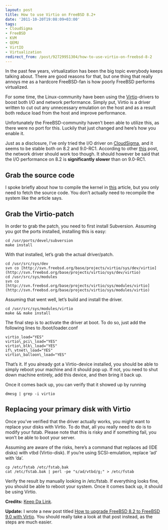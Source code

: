 ```yaml
---
layout: post
title: How to use Virtio on FreeBSD 8.2+
date: '2011-10-20T19:08:09+03:00'
tags:
- CloudSigma
- FreeBSD
- KVM
- QEMU
- VirtIO
- Virtualization
redirect_from: /post/92729951304/how-to-use-virtio-on-freebsd-8-2
---
```


In the past few years, virtualization has been the big topic everybody keeps talking about. There are good reasons for that, but one thing that really annoys me as a hardcore FreeBSD-fan is how poorly FreeBSD performs virtualized.

For some time, the Linux-community have been using the [Virtio](http://wiki.libvirt.org/page/Virtio)-drivers to boost both I/O and network performance. Simply put, Virtio is a driver written to cut out any unnecessary emulation on the host and as a result both reduce load from the host and improve performance.

Unfortunately the FreeBSD-community haven’t been able to utilize this, as there were no port for this. Luckily that just changed and here’s how you enable it.

Just as a disclosure, I’ve only tried the I/O driver on [CloudSigma](http://www.cloudsigma.com), and it seems to be stable both on 8.2 and 9.0-RC1. According to other [this](http://kdl.nobugware.com/post/2011/10/14/freebsd-90-guest-virtio-support-in-KVM/) post, the network driver should work too though. It should however be said that the I/O performance on 8.2 is **significantly slower** than on 9.0-RC1.

## Grab the source code

I spoke briefly about how to compile the kernel in [this](http://viktorpetersson.com/2010/09/27/setting-up-a-redundant-nas-with-hast-with-carp/) article, but you only need to fetch the source code. You don’t actually need to recompile the system like the article says.

## Grab the Virtio-patch

In order to grab the patch, you need to first install Subversion. Assuming you got the ports installed, installing this is easy:

    cd /usr/ports/devel/subversion
    make install

With that installed, let’s grab the actual driver/patch.

    cd /usr/src/sys/dev
    svn co [http://svn.freebsd.org/base/projects/virtio/sys/dev/virtio](http://svn.freebsd.org/base/projects/virtio/sys/dev/virtio)
    cd /usr/src/sys/modules
    svn co [http://svn.freebsd.org/base/projects/virtio/sys/modules/virtio](http://svn.freebsd.org/base/projects/virtio/sys/modules/virtio)

Assuming that went well, let’s build and install the driver.

    cd /usr/src/sys/modules/virtio
    make && make install

The final step is to activate the driver at boot. To do so, just add the following lines to /boot/loader.conf

    virtio_load="YES"
    virtio\_pci\_load="YES"
    virtio\_blk\_load="YES"
    if\_vtnet\_load="YES"
    virtio\_balloon\_load="YES"

That’s it. If you already got a Virtio-device installed, you should be able to simply reboot your machine and it should pop up. If not, you need to shut down machine entirely, add this device, and then bring it back up.

Once it comes back up, you can verify that it showed up by running

    dmesg | grep -i virtio

## Replacing your primary disk with Virtio

Once you’ve verified that the driver actually works, you might want to replace your disks with Virtio. To do that, all you really need to do is to modify your fstab. Please note that this is risky and if something fail, you won’t be able to boot your server.

Assuming are aware of the risks, here’s a command that replaces ad (IDE disks) with vtbd (Virtio-disk). If you’re using SCSI-emulation, replace ‘ad’ with ‘da’.

    cp /etc/fstab /etc/fstab.bak
    cat /etc/fstab.bak | perl -pe "s/ad/vtbd/g;" > /etc/fstab

Verify the result by manually looking in /etc/fstab. If everything looks fine, you should be able to reboot your system. Once it comes back up, it should be using Virtio.

**Credits:** [Keep Da Link](http://kdl.nobugware.com/post/2011/10/14/freebsd-90-guest-virtio-support-in-KVM/).

**Update:** I wrote a new post titled [How to upgrade FreeBSD 8.2 to FreeBSD 9.0 with Virtio](http://viktorpetersson.com/2012/01/16/how-to-upgrade-freebsd-8-2-to-freebsd-9-0-with-virtio/). You should really take a look at that post instead, as the steps are much easier.
